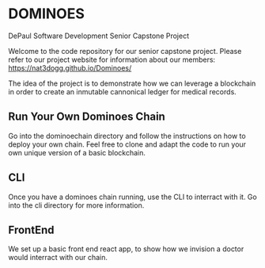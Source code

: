 # DOMINOES
DePaul Software Development Senior Capstone Project

Welcome to the code repository for our senior capstone project.
Please refer to our project website for information about our members:
https://nat3dogg.github.io/Dominoes/

The idea of the project is to demonstrate how we can leverage a blockchain in order to create an inmutable cannonical ledger for medical records.

## Run Your Own Dominoes Chain

Go into the dominoechain directory and follow the instructions on how to deploy your own chain. Feel free to clone and adapt the code to run your own unique version of a basic blockchain.

## CLI

Once you have a dominoes chain running, use the CLI to interract with it. Go into the cli directory for more information.

## FrontEnd

We set up a basic front end react app, to show how we invision a doctor would interract with our chain.
